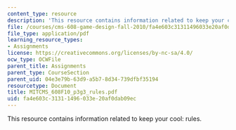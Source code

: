 ```yaml
---
content_type: resource
description: 'This resource contains information related to keep your cool: rules.'
file: /courses/cms-608-game-design-fall-2010/fa4e603c31311496033e20af0dab09ec_MITCMS_608F10_p3g3_rules.pdf
file_type: application/pdf
learning_resource_types:
- Assignments
license: https://creativecommons.org/licenses/by-nc-sa/4.0/
ocw_type: OCWFile
parent_title: Assignments
parent_type: CourseSection
parent_uid: 04e3e79b-63d9-a5b7-8d34-739dfbf35194
resourcetype: Document
title: MITCMS_608F10_p3g3_rules.pdf
uid: fa4e603c-3131-1496-033e-20af0dab09ec
---
```

This resource contains information related to keep your cool: rules.